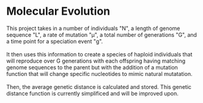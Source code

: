 # Molecular Evolution
This project takes in a number of individuals "N", a length of genome sequence "L", a rate of mutation "µ", a total number of generations "G", 
and a time point for a speciation event "g".
<br/>
<br/>
It then uses this information to create a species of haploid individuals that will reproduce over G generations with each offspring having matching genome 
sequences to the parent but with the addition of a mutation function that will change specific nucleotides to mimic natural mutatation.
<br/>
<br/>
Then, the average genetic distance is calculated and stored. This genetic distance function is currently simplificed and will be improved upon.
